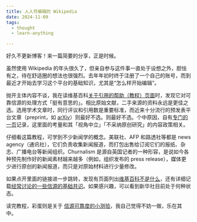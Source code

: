 ```yaml
---
title: 人人可编辑的 Wikipedia
date: 2024-11-09
tags:
  - thought
  - learn-anything

---
```


好久不更新博客！来一篇简要的分享，正是时候。

虽然使用 Wikipedia 的年头很久了，但亲自参与这件事一直处于设想之外，胆怯有之，待在舒适圈的想法也很强烈。去年年初时终于注册了一个自己的账号，而到最近才开始去学习这个平台的基础知识，尤其是“怎么样开始编辑”。

抛开主体内容不谈，我在读维基百科[关于引用的帮助（教程）页面](https://en.wikipedia.org/wiki/Help:Introduction_to_referencing_with_VisualEditor/1)时，发现它对可靠信源的处理方式「挺有意思的」。相比原始文献，二手来源的资料永远是更佳之选。选用学术文章时，同行评议和引用数是重要标准，而近来十分流行的预发表平台文章（preprint，如 [arXiv](https://en.wikipedia.org/wiki/ArXiv)）则最好不选。则最好不选。个中原因，自有[专门的一页](https://en.wikipedia.org/wiki/Wikipedia:Reliable_sources#Scholarship)记录，这里面的考量和其「视角中立」「不采纳原创研究」的内容政策相关。

仔细看这篇教程，可学到不少新闻学的概念。美联社、AFP 和路透社等都是 news agency（通讯社），它们负责收集新闻报道，而打包出售给订阅它们的报纸、杂志、广播电台等新闻组织。Churnalism 是源自英国记者的一种形容，是说如今各种预先制作好的新闻素材越来越多（例如，组织发布的 press release），媒体更少进行原创的新闻报道，而只是对原始材料进行少量修改。

如果点开里面的链接进一步跳转，发现有页面列出[维基百科不是什么](https://en.wikipedia.org/wiki/Wikipedia:What_Wikipedia_is_not)，还有详细记载[经常讨论的一些信源的基础共识](https://en.wikipedia.org/wiki/Wikipedia:Reliable_sources/Perennial_sources)。如果感兴趣，可以看到新华社目前处于何种状态。

读完教程，彩蛋则是关于 [信源可靠度的小测验](https://en.wikipedia.org/wiki/Help:Introduction_to_referencing_with_VisualEditor/reliable_sources_quiz)，我自己觉得不妨一做，乐在其中。